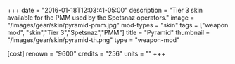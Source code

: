 +++
date = "2016-01-18T12:03:41-05:00"
description = "Tier 3 skin available for the PMM used by the Spetsnaz operators."
image = "/images/gear/skin/pyramid-pmm.jpg"
mod-types = "skin"
tags = ["weapon mod", "skin","Tier 3","Spetsnaz","PMM"]
title = "Pyramid"
thumbnail = "/images/gear/skin/pyramid-th.png"
type = "weapon-mod"

[cost]
  renown = "9600"
  credits = "256"
  units = ""
+++

